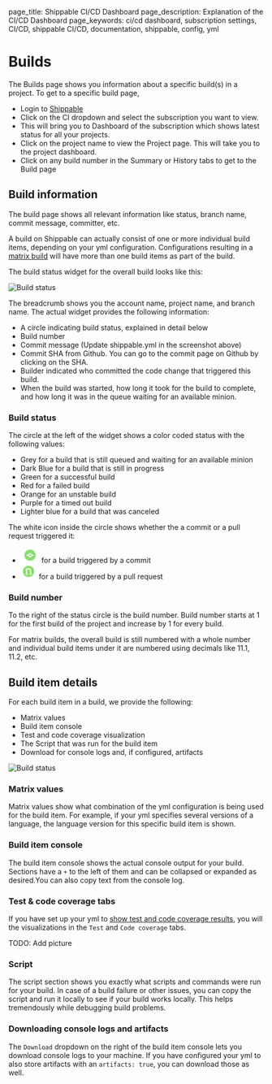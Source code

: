 page_title: Shippable CI/CD Dashboard
page_description: Explanation of the CI/CD Dashboard
page_keywords: ci/cd dashboard, subscription settings, CI/CD, shippable CI/CD, documentation, shippable, config, yml

# Builds

The Builds page shows you information about a specific build(s) in a project. To get to a specific build page, 

- Login to [Shippable](https://app.shippable.com)
- Click on the CI dropdown and select the subscription you want to view.
- This will bring you to Dashboard of the subscription which shows latest status for all your projects. 
- Click on the project name to view the Project page. This will take you to the project dashboard.
- Click on any build number in the Summary or History tabs to get to the Build page

## Build information
The build page shows all relevant information like status, branch name, commit message, committer, etc.

A build on Shippable can actually consist of one or more individual build items, depending on your yml configuration. Configurations resulting in a [matrix build](ci_configure.md#matrix_builds) will have more than one build items as part of the build.

The build status widget for the overall build looks like this:

<img src="../images/ci_build_status.png" alt="Build status" style="width:800px;"/>

The breadcrumb shows you the account name, project name, and branch name. The actual widget provides the following information:

* A circle indicating build status, explained in detail below
* Build number
* Commit message (Update shippable.yml in the screenshot above)
* Commit SHA from Github. You can go to the commit page on Github by clicking on the SHA.
* Builder indicated who committed the code change that triggered this build.
* When the build was started, how long it took for the build to complete, and how long it was in the queue waiting for an available minion.

### Build status 

The circle at the left of the widget shows a color coded status with the following values:

- Grey for a build that is still queued and waiting for an available minion    
- Dark Blue for a build that is still in progress 
- Green for a successful build
- Red for a failed build
- Orange for an unstable build
- Purple for a timed out build
- Lighter blue for a build that was canceled

The white icon inside the circle shows whether the a commit or a pull request triggered it:
    
- ![add_icon](images/ci_build_commit.png) for a build triggered by a commit
- ![add_icon](images/ci_build_pr.png) for a build triggered by a pull request

### Build number
To the right of the status circle is the build number. Build number starts at 1 for the first build of the project and increase by 1 for every build. 

For matrix builds, the overall build is still numbered with a whole number and individual build items under it are numbered using decimals like 11.1, 11.2, etc. 

## Build item details

For each build item in a build, we provide the following:

* Matrix values
* Build item console
* Test and code coverage visualization
* The Script that was run for the build item
* Download for console logs and, if configured, artifacts

<img src="../images/ci_build_item.png" alt="Build status" style="width:800px;"/>

### Matrix values
Matrix values show what combination of the yml configuration is being used for the build item. For example, if your yml specifies several versions of a language, the language version for this specific build item is shown.

### Build item console
The build item console shows the actual console output for your build. Sections have a `+` to the left of them and can be collapsed or expanded as desired.You can also copy text from the console log.

### Test & code coverage tabs
If you have set up your yml to [show test and code coverage results](ci_configure.md#test_code_coverage), you will the visualizations in the `Test` and `Code coverage` tabs.

TODO: Add picture

### Script
The script section shows you exactly what scripts and commands were run for your build. In case of a build failure or other issues, you can copy the script and run it locally to see if your build works locally. This helps tremendously while debugging build problems.

### Downloading console logs and artifacts
The `Download` dropdown on the right of the build item console lets you download console logs to your machine.
If you have configured your yml to also store artifacts with an `artifacts: true`, you can download those as well.





